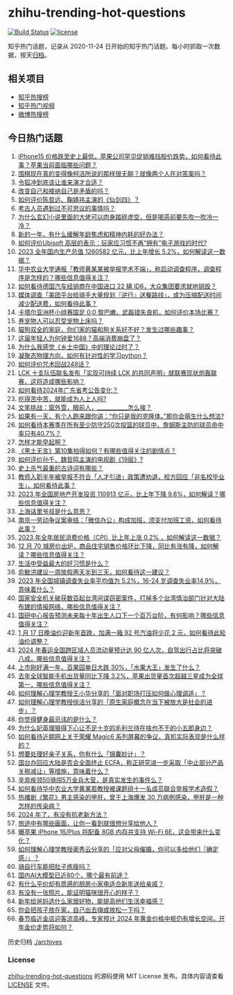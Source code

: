 # zhihu-trending-hot-questions

[![Build Status](https://github.com/justjavac/zhihu-trending-hot-questions/workflows/ci/badge.svg?branch=master)](https://github.com/justjavac/zhihu-trending-hot-questions/actions)
[![license](https://img.shields.io/github/license/justjavac/zhihu-trending-hot-questions)](https://github.com/justjavac/zhihu-trending-hot-questions/blob/master/LICENSE)

知乎热门话题，记录从 2020-11-24
日开始的知乎热门话题。每小时抓取一次数据，按天[归档](./archives)。

## 相关项目

- [知乎热搜榜](https://github.com/justjavac/zhihu-trending-top-search)
- [知乎热门视频](https://github.com/justjavac/zhihu-trending-hot-video)
- [微博热搜榜](https://github.com/justjavac/weibo-trending-hot-search)

## 今日热门话题

<!-- BEGIN -->
<!-- 最后更新时间 Thu Jan 18 2024 06:15:46 GMT+0800 (China Standard Time) -->

1. [iPhone15 价格跌至史上最低，苹果公司罕见促销难挡股价跌势，如何看待此事？苹果当前面临哪些问题？](https://www.zhihu.com/question/639927719)
1. [围棋现在真的变得像柯洁所说的那样很无聊？就像两个人在对答案吗？](https://www.zhihu.com/question/639562315)
1. [令狐冲到底该让谁来演才合适？](https://www.zhihu.com/question/267919237)
1. [改变自己和接纳自己是矛盾的吗？](https://www.zhihu.com/question/639867917)
1. [如何评价陈哲远、鞠婧祎主演的《仙剑四》？](https://www.zhihu.com/question/639922593)
1. [考古人员遇到过不可思议的事情吗？](https://www.zhihu.com/question/286619921)
1. [为什么玄幻小说里面的大佬可以肉身踏碎虚空，但是喝茶前要先吹一吹冷一冷？](https://www.zhihu.com/question/630292659)
1. [新的一年，有什么缓解年龄焦虑和精神内耗的好办法？](https://www.zhihu.com/question/639788651)
1. [如何评价Ubisoft 高层的表示：玩家应习惯不再“拥有”电子游戏的时代?](https://www.zhihu.com/question/639885865)
1. [2023 全年国内生产总值 1260582 亿元，比上年增长 5.2%，如何解读这一数据？](https://www.zhihu.com/question/639892780)
1. [华中农业大学通报「教师黄某某被举报学术不端」，称启动调查程序，调查程序是怎样的？哪些信息值得关注？](https://www.zhihu.com/question/639885875)
1. [如何看待德国汽车经销商在中国进口 22 辆 ID6，大众集团要求就地销毁？](https://www.zhihu.com/question/639863931)
1. [媒体调查「美团平台给骑手大量规划『逆行』送餐路线」，或为压缩配送时间减少配送费，如何看待此事？](https://www.zhihu.com/question/639547356)
1. [卡塔尔亚洲杯小组赛国足 0:0 黎巴嫩，武磊错失良机，如何评价本场比赛？](https://www.zhihu.com/question/639933231)
1. [养宠物人可以忍受宠物上床吗？](https://www.zhihu.com/question/637478871)
1. [猫狗双全的家庭，你们家的猫和狗关系好不好？发生过哪些趣事？](https://www.zhihu.com/question/626590834)
1. [这届年轻人为何钟爱1688？高端消费崩盘了？](https://www.zhihu.com/question/639931897)
1. [为什么我感觉《乡土中国》中的理论过时了？](https://www.zhihu.com/question/570333080)
1. [凝聚态物理方向，如何有针对性的学习python？](https://www.zhihu.com/question/620533805)
1. [如何评价咒术回战248话？](https://www.zhihu.com/question/639921328)
1. [LCK 十支队伍联名发布「实现可持续 LCK 的共同声明」就联赛现状炮轰联赛，这将造成哪些影响？](https://www.zhihu.com/question/639920932)
1. [如何看待2024年广东省考公告变化？](https://www.zhihu.com/question/639662710)
1. [吃得苦中苦，就能成为人上人吗?](https://www.zhihu.com/question/637473468)
1. [文笔挑战：窗外雪，眼前人，___________怎么接？](https://www.zhihu.com/question/639578960)
1. [如果有一天，有个人跑来跟你讲：“你只是我的克隆体。”那你会萌生什么想法?](https://www.zhihu.com/question/639677829)
1. [如何看待本赛季在所有至少防守250次投篮的球员中，詹姆斯主防的球员命中率只有40.7%？](https://www.zhihu.com/question/639891266)
1. [怎样才能早起啊？](https://www.zhihu.com/question/564277385)
1. [《黑土无言》第10集拍得如何？有哪些值得关注的剧情点？](https://www.zhihu.com/question/639915248)
1. [如何评价孙千、魏哲鸣主演的电视剧《19层》?](https://www.zhihu.com/question/639842303)
1. [史上杀气最重的古诗词有哪些？](https://www.zhihu.com/question/639934170)
1. [教师入职半年被举报不符合「人才引进」政策遭劝退，校方回应「非名校毕业生」，如何看待此事？](https://www.zhihu.com/question/639756077)
1. [2023 年全国房地产开发投资 110913 亿元，比上年下降 9.6%，如何解读？哪些信息值得关注？](https://www.zhihu.com/question/639893278)
1. [上海话里爷叔是什么意思？](https://www.zhihu.com/question/638909250)
1. [南京一劳动争议案审结：「微信办公」构成加班，须支付加班工资，如何看待此事？](https://www.zhihu.com/question/639920477)
1. [2023 年全年居民消费价格（CPI）比上年上涨 0.2% ，如何解读这一数据？](https://www.zhihu.com/question/639893206)
1. [12 月 70 城房价出炉，商品住宅销售价格环比下降，同比有涨有降，如何解读？哪些信息值得关注？](https://www.zhihu.com/question/639890162)
1. [生活中受益最大的好习惯是什么？](https://www.zhihu.com/question/291913952)
1. [俞敏洪建议一周放假两天半到三天，如何看待这一建议？](https://www.zhihu.com/question/639763076)
1. [2023 年全国城镇调查失业率平均值为 5.2%，16-24 岁调查失业率14.9%，意味着什么？](https://www.zhihu.com/question/639893261)
1. [国家安全机关破获数百起台湾间谍窃密案件，打掉多个台湾情治部门针对大陆布建的情报网络，哪些信息值得关注？](https://www.zhihu.com/question/639887822)
1. [国研中心报告预测未来每十年出生人口下一个百万台阶，有何影响？哪些信息值得关注？](https://www.zhihu.com/question/639887428)
1. [1 月 17 日晚油价迎新年首跌，加满一箱 92 号汽油将少花 2 元，如何看待此轮油价调整？](https://www.zhihu.com/question/639759779)
1. [2024 年春运全国跨区域人员流动量预计达 90 亿人次，自驾出行占比将突破八成，哪些信息值得关注？](https://www.zhihu.com/question/639761319)
1. [上市刚好满一年，百果园单日大跌 30%，「水果大王」发生了什么？](https://www.zhihu.com/question/639849306)
1. [去年全球智能手机出货量同比下降 3.2%，苹果出货量首次超越三星成为全球第一，哪些信息值得关注？](https://www.zhihu.com/question/639838086)
1. [如何理解心理学教授王小华分享的「面对职场打压如何做心理调适」？](https://www.zhihu.com/question/639759605)
1. [如何理解心理学教授徐洁分享的「原生家庭概念在当下被放大是社会的进步」？](https://www.zhihu.com/question/639789044)
1. [你觉得健身最忌讳的是什么？](https://www.zhihu.com/question/639757701)
1. [为什么妃英理狠得下心让不足十岁的毛利兰待在啥也不干的小五郎身边？](https://www.zhihu.com/question/406355500)
1. [如何看待近期网上关于荣耀 Magic6 系列屏幕的争议，真机实际表现是什么样的？](https://www.zhihu.com/question/639927237)
1. [想要处理好亲子关系，你有什么「锦囊妙计」？](https://www.zhihu.com/question/638689337)
1. [国台办回应大陆是否会全面终止 ECFA，称正研究进一步采取「中止部分产品关税减让」等措施，意味着什么？](https://www.zhihu.com/question/639906586)
1. [辛弃疾领50骑闯5万金兵大营，是真实发生的事件么？](https://www.zhihu.com/question/639689202)
1. [如何看待华中农业大学黄某若教授被课题组十一名成员联合举报学术造假？](https://www.zhihu.com/question/639775801)
1. [热播剧《繁花》男主感染的甲肝，曾于上海爆发 30 万病例感染，甲肝是一种怎样的传染病？](https://www.zhihu.com/question/639802072)
1. [2024 年了，有没有抗老新方法？](https://www.zhihu.com/question/639024427)
1. [旅途中有哪些画面，让你一看到就很想分享给他人？](https://www.zhihu.com/question/639184921)
1. [曝苹果 iPhone 16/Plus 将配备 8GB 内存并支持 Wi-Fi 6E，这会带来什么变化？](https://www.zhihu.com/question/639564258)
1. [如何理解心理学教授蔺秀云分享的「应对父母催婚，你可以多给他们『确定感』」？](https://www.zhihu.com/question/639789043)
1. [骑自行车能把肚子练瘦吗？](https://www.zhihu.com/question/635659736)
1. [国内AI大模型已近80个，哪个最有前途？](https://www.zhihu.com/question/608763410)
1. [有什么平价却有质感的厨房小家电适合新年送给亲戚？](https://www.zhihu.com/question/637090316)
1. [有没有一张照片，能证明猫咪很开心的样子？](https://www.zhihu.com/question/638471717)
1. [新年给爸妈选什么家居好物，能提高他们生活幸福感？](https://www.zhihu.com/question/638707760)
1. [你会把孩子放在家，自己出去嗨或放松一下吗？](https://www.zhihu.com/question/637508754)
1. [春节临近金店迎客流高峰，专家预计 2024 年黄金价格中枢仍有增长空间，开年金价走势将如何？](https://www.zhihu.com/question/639716317)

<!-- END -->

历史归档 [./archives](./archives)

### License

[zhihu-trending-hot-questions](https://github.com/justjavac/zhihu-trending-hot-questions)
的源码使用 MIT License 发布。具体内容请查看 [LICENSE](./LICENSE) 文件。
